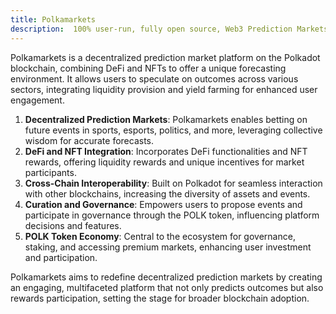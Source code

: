 ```yaml
---
title: Polkamarkets
description:  100% user-run, fully open source, Web3 Prediction Markets protocol.
---
```


Polkamarkets is a decentralized prediction market platform on the Polkadot blockchain, combining DeFi and NFTs to offer a unique forecasting environment. It allows users to speculate on outcomes across various sectors, integrating liquidity provision and yield farming for enhanced user engagement. 

1. **Decentralized Prediction Markets**: Polkamarkets enables betting on future events in sports, esports, politics, and more, leveraging collective wisdom for accurate forecasts.
2. **DeFi and NFT Integration**: Incorporates DeFi functionalities and NFT rewards, offering liquidity rewards and unique incentives for market participants.
3. **Cross-Chain Interoperability**: Built on Polkadot for seamless interaction with other blockchains, increasing the diversity of assets and events.
4. **Curation and Governance**: Empowers users to propose events and participate in governance through the POLK token, influencing platform decisions and features.
5. **POLK Token Economy**: Central to the ecosystem for governance, staking, and accessing premium markets, enhancing user investment and participation.

Polkamarkets aims to redefine decentralized prediction markets by creating an engaging, multifaceted platform that not only predicts outcomes but also rewards participation, setting the stage for broader blockchain adoption.
